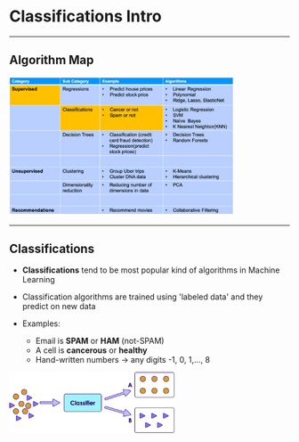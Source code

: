 # Classifications Intro

---

## Algorithm Map

<img src="../../assets/images/machine-learning/algorithm-summary-classifications-1.png"  style="width:80%;" /><!-- {"left" : 1.02, "top" : 1.24, "height" : 5.48, "width" : 8.21} -->

---

## Classifications

- __Classifications__ tend to be most popular kind of algorithms  in Machine Learning

- Classification algorithms are trained using 'labeled data' and they predict on new data

- Examples:
     - Email is  **SPAM**  or  **HAM**  (not-SPAM)
     - A cell is  **cancerous**  or  **healthy**
     - Hand-written numbers -> any digits -1, 0, 1,..., 8

<img src="../../assets/images/machine-learning/Classification-01.png" style="max-width:59%;"><!-- {"left" : 1.17, "top" : 5.26, "height" : 2.91, "width" : 7.92} -->
